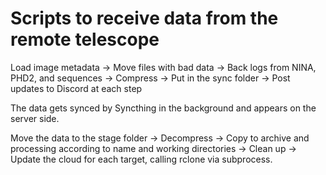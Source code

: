 # Scripts to receive data from the remote telescope
Load image metadata -> 
Move files with bad data ->
Back logs from NINA, PHD2, and sequences ->
Compress ->
Put in the sync folder ->
Post updates to Discord at each step


The data gets synced by Syncthing in the background and appears on the server side.


Move the data to the stage folder ->
Decompress ->
Copy to archive and processing according to name and working directories ->
Clean up ->
Update the cloud for each target, calling rclone via subprocess.
